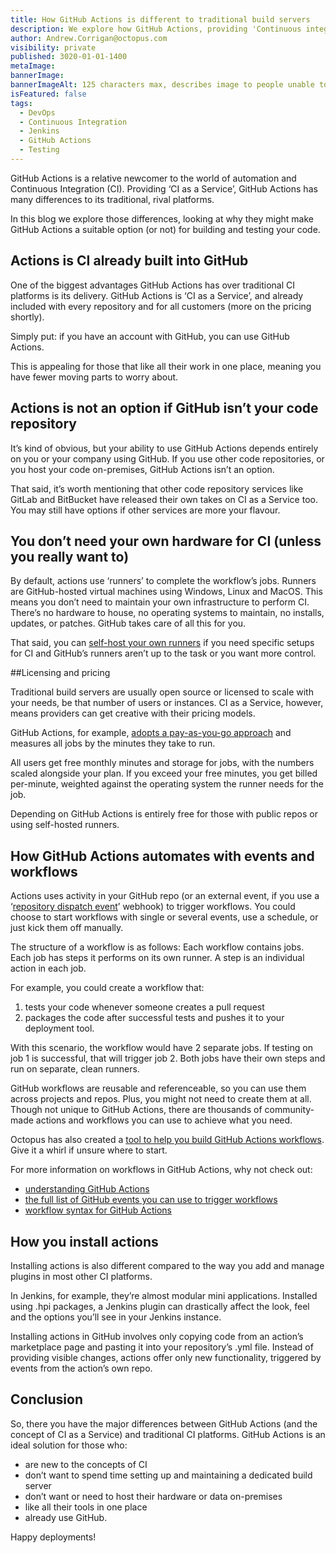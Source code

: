 ```yaml
---
title: How GitHub Actions is different to traditional build servers
description: We explore how GitHub Actions, providing 'Continuous integration as a service', is different to traditional build servers
author: Andrew.Corrigan@octopus.com
visibility: private
published: 3020-01-01-1400
metaImage: 
bannerImage: 
bannerImageAlt: 125 characters max, describes image to people unable to see it.
isFeatured: false
tags:
  - DevOps
  - Continuous Integration
  - Jenkins
  - GitHub Actions
  - Testing
---
```


GitHub Actions is a relative newcomer to the world of automation and Continuous Integration (CI). Providing ‘CI as a Service’, GitHub Actions has many differences to its traditional, rival platforms.

In this blog we explore those differences, looking at why they might make GitHub Actions a suitable option (or not) for building and testing your code.


## Actions is CI already built into GitHub

One of the biggest advantages GitHub Actions has over traditional CI platforms is its delivery. GitHub Actions is ‘CI as a Service’, and already included with every repository and for all customers (more on the pricing shortly). 

Simply put: if you have an account with GitHub, you can use GitHub Actions.

This is appealing for those that like all their work in one place, meaning you have fewer moving parts to worry about.

## Actions is not an option if GitHub isn’t your code repository

It’s kind of obvious, but your ability to use GitHub Actions depends entirely on you or your company using GitHub. If you use other code repositories, or you host your code on-premises, GitHub Actions isn’t an option.

That said, it’s worth mentioning that other code repository services like GitLab and BitBucket have released their own takes on CI as a Service too. You may still have options if other services are more your flavour.

## You don’t need your own hardware for CI (unless you really want to)

By default, actions use ‘runners’ to complete the workflow’s jobs. Runners are GitHub-hosted virtual machines using Windows, Linux and MacOS. This means you don’t need to maintain your own infrastructure to perform CI. There’s no hardware to house, no operating systems to maintain, no installs, updates, or patches. GitHub takes care of all this for you.

That said, you can [self-host your own runners](https://docs.github.com/en/actions/hosting-your-own-runners) if you need specific setups for CI and GitHub’s runners aren’t up to the task or you want more control.

##Licensing and pricing

Traditional build servers are usually open source or licensed to scale with your needs, be that number of users or instances. CI as a Service, however, means providers can get creative with their pricing models.

GitHub Actions, for example, [adopts a pay-as-you-go approach](https://docs.github.com/en/billing/managing-billing-for-github-actions/about-billing-for-github-actions) and measures all jobs by the minutes they take to run.

All users get free monthly minutes and storage for jobs, with the numbers scaled alongside your plan. If you exceed your free minutes, you get billed per-minute, weighted against the operating system the runner needs for the job.

Depending on GitHub Actions is entirely free for those with public repos or using self-hosted runners.

## How GitHub Actions automates with events and workflows

Actions uses activity in your GitHub repo (or an external event, if you use a ‘[repository dispatch event](https://rm2wdx0x6j.execute-api.us-west-1.amazonaws.com/Development/index.html)’ webhook) to trigger workflows. You could choose to start workflows with single or several events, use a schedule, or just kick them off manually.

The structure of a workflow is as follows: Each workflow contains jobs. Each job has steps it performs on its own runner. A step is an individual action in each job.

For example, you could create a workflow that:

1. tests your code whenever someone creates a pull request
2. packages the code after successful tests and pushes it to your deployment tool.

With this scenario, the workflow would have 2 separate jobs. If testing on job 1 is successful, that will trigger job 2. Both jobs have their own steps and run on separate, clean runners.

GitHub workflows are reusable and referenceable, so you can use them across projects and repos. Plus, you might not need to create them at all. Though not unique to GitHub Actions, there are thousands of community-made actions and workflows you can use to achieve what you need.

Octopus has also created a [tool to help you build GitHub Actions workflows](https://githubactionworkflows.com/). Give it a whirl if unsure where to start.

For more information on workflows in GitHub Actions, why not check out:

- [understanding GitHub Actions](https://docs.github.com/en/actions/learn-github-actions/understanding-github-actions)
- [the full list of GitHub events you can use to trigger workflows](https://docs.github.com/en/actions/learn-github-actions/events-that-trigger-workflows)
- [workflow syntax for GitHub Actions](https://docs.github.com/en/actions/learn-github-actions/workflow-syntax-for-github-actions)

## How you install actions

Installing actions is also different compared to the way you add and manage plugins in most other CI platforms.

In Jenkins, for example, they’re almost modular mini applications. Installed using .hpi packages, a Jenkins plugin can drastically affect the look, feel and the options you’ll see in your Jenkins instance.

Installing actions in GitHub involves only copying code from an action’s marketplace page and pasting it into your repository’s .yml file. Instead of providing visible changes, actions offer only new functionality, triggered by events from the action’s own repo.

## Conclusion

So, there you have the major differences between GitHub Actions (and the concept of CI as a Service) and traditional CI platforms. GitHub Actions is an ideal solution for those who:

- are new to the concepts of CI
- don’t want to spend time setting up and maintaining a dedicated build server
- don’t want or need to host their hardware or data on-premises
- like all their tools in one place
- already use GitHub.

Happy deployments!